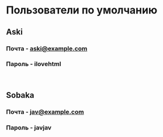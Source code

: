 # Пользователи по умолчанию
## Aski
### Почта - aski@example.com
### Пароль - ilovehtml

<br>

## Sobaka
### Почта - jav@example.com
### Пароль - javjav